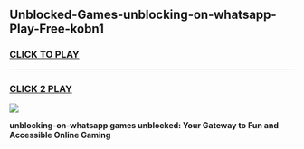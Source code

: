 
## Unblocked-Games-unblocking-on-whatsapp-Play-Free-kobn1
<h3>
<a href="https://premium76.site?title=unblocking-on-whatsapp&ref=21A">CLICK TO PLAY</a></h3>
<hr>

<h3>
<a href="https://premium76.site?title=unblocking-on-whatsapp&ref=21A">CLICK 2 PLAY</a>
  
</h3>

<a href="https://premium76.site?title=unblocking-on-whatsapp&ref=21A"><img src="https://clearcache.store/games.png"></a>


**unblocking-on-whatsapp games unblocked: Your Gateway to Fun and Accessible Online Gaming**
